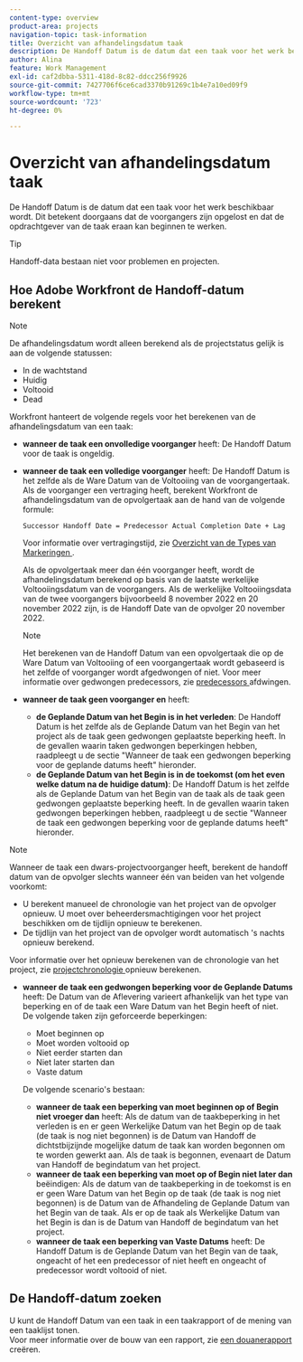 ```yaml
---
content-type: overview
product-area: projects
navigation-topic: task-information
title: Overzicht van afhandelingsdatum taak
description: De Handoff Datum is de datum dat een taak voor het werk beschikbaar wordt. Dit betekent doorgaans dat de voorgangers zijn opgelost en dat de opdrachtgever van de taak eraan kan beginnen te werken.
author: Alina
feature: Work Management
exl-id: caf2dbba-5311-418d-8c82-ddcc256f9926
source-git-commit: 7427706f6ce6cad3370b91269c1b4e7a10ed09f9
workflow-type: tm+mt
source-wordcount: '723'
ht-degree: 0%

---
```


# Overzicht van afhandelingsdatum taak

De Handoff Datum is de datum dat een taak voor het werk beschikbaar wordt. Dit betekent doorgaans dat de voorgangers zijn opgelost en dat de opdrachtgever van de taak eraan kan beginnen te werken.

>[!TIP]
>
>Handoff-data bestaan niet voor problemen en projecten.

## Hoe Adobe Workfront de Handoff-datum berekent

>[!NOTE]
>
>De afhandelingsdatum wordt alleen berekend als de projectstatus gelijk is aan de volgende statussen:
>
>* In de wachtstand
>* Huidig
>* Voltooid
>* Dead
>

Workfront hanteert de volgende regels voor het berekenen van de afhandelingsdatum van een taak:

* **wanneer de taak een onvolledige voorganger** heeft: De Handoff Datum voor de taak is ongeldig.
* **wanneer de taak een volledige voorganger** heeft: De Handoff Datum is het zelfde als de Ware Datum van de Voltooiing van de voorgangertaak. Als de voorganger een vertraging heeft, berekent Workfront de afhandelingsdatum van de opvolgertaak aan de hand van de volgende formule:

  `Successor Handoff Date = Predecessor Actual Completion Date + Lag`

  Voor informatie over vertragingstijd, zie [ Overzicht van de Types van Markeringen ](../use-prdcssrs/lag-types.md).

  Als de opvolgertaak meer dan één voorganger heeft, wordt de afhandelingsdatum berekend op basis van de laatste werkelijke Voltooiingsdatum van de voorgangers. Als de werkelijke Voltooiingsdata van de twee voorgangers bijvoorbeeld 8 november 2022 en 20 november 2022 zijn, is de Handoff Date van de opvolger 20 november 2022.

  >[!NOTE]
  >
  >   Het berekenen van de Handoff Datum van een opvolgertaak die op de Ware Datum van Voltooiing of een voorgangertaak wordt gebaseerd is het zelfde of voorganger wordt afgedwongen of niet. Voor meer informatie over gedwongen predecessors, zie [ predecessors ](../use-prdcssrs/enforced-predecessors.md) afdwingen.


* **wanneer de taak geen voorganger en** heeft:

   * **de Geplande Datum van het Begin is in het verleden**: De Handoff Datum is het zelfde als de Geplande Datum van het Begin van het project als de taak geen gedwongen geplaatste beperking heeft. In de gevallen waarin taken gedwongen beperkingen hebben, raadpleegt u de sectie &quot;Wanneer de taak een gedwongen beperking voor de geplande datums heeft&quot; hieronder.
   * **de Geplande Datum van het Begin is in de toekomst (om het even welke datum na de huidige datum)**: De Handoff Datum is het zelfde als de Geplande Datum van het Begin van de taak als de taak geen gedwongen geplaatste beperking heeft. In de gevallen waarin taken gedwongen beperkingen hebben, raadpleegt u de sectie &quot;Wanneer de taak een gedwongen beperking voor de geplande datums heeft&quot; hieronder.

>[!NOTE]
>
>Wanneer de taak een dwars-projectvoorganger heeft, berekent de handoff datum van de opvolger slechts wanneer één van beiden van het volgende voorkomt:
>
>* U berekent manueel de chronologie van het project van de opvolger opnieuw. U moet over beheerdersmachtigingen voor het project beschikken om de tijdlijn opnieuw te berekenen.
>* De tijdlijn van het project van de opvolger wordt automatisch &#39;s nachts opnieuw berekend.
>
>Voor informatie over het opnieuw berekenen van de chronologie van het project, zie [ projectchronologie ](../../../manage-work/projects/manage-projects/recalculate-project-timeline.md) opnieuw berekenen.

* **wanneer de taak een gedwongen beperking voor de Geplande Datums** heeft: De Datum van de Aflevering varieert afhankelijk van het type van beperking en of de taak een Ware Datum van het Begin heeft of niet.\
  De volgende taken zijn geforceerde beperkingen:

   * Moet beginnen op
   * Moet worden voltooid op
   * Niet eerder starten dan
   * Niet later starten dan
   * Vaste datum

  De volgende scenario&#39;s bestaan:

   * **wanneer de taak een beperking van moet beginnen op of Begin niet vroeger dan** heeft: Als de datum van de taakbeperking in het verleden is en er geen Werkelijke Datum van het Begin op de taak (de taak is nog niet begonnen) is de Datum van Handoff de dichtstbijzijnde mogelijke datum de taak kan worden begonnen om te worden gewerkt aan. Als de taak is begonnen, evenaart de Datum van Handoff de begindatum van het project.
   * **wanneer de taak een beperking van moet op of Begin niet later dan** beëindigen: Als de datum van de taakbeperking in de toekomst is en er geen Ware Datum van het Begin op de taak (de taak is nog niet begonnen) is de Datum van de Afhandeling de Geplande Datum van het Begin van de taak. Als er op de taak als Werkelijke Datum van het Begin is dan is de Datum van Handoff de begindatum van het project.
   * **wanneer de taak een beperking van Vaste Datums** heeft: De Handoff Datum is de Geplande Datum van het Begin van de taak, ongeacht of het een predecessor of niet heeft en ongeacht of predecessor wordt voltooid of niet.

<!--these are old descriptions, edited by Anna As. on August 25, 2023 in this issue - https://experience.adobe.com/#/@adobeinternalworkfront/so:hub-Hub/workfront/issue/64c0032500018fabd4fc484167eb10dc/updates
   * When the task has a constraint of Must Start On or Start No Earlier Than, the Handoff Date is the Constraint date, unless there is an Actual Start Date on the task. If there is an Actual Start Date on the task, the Handoff Date is the Actual Completion Date of the predecessor.
   * When the task has a constraint of Must Finish On or Start No Later Than, the Handoff Date is always the Actual Completion Date of the predecessor, regardless of whether there is an Actual Start Date on the task or not. 
   * When the task has a constraint of Fixed Dates, the Handoff Date is the Planned Start Date of the task, regardless of whether it has a predecessor or not and regardless of whether the predecessor is completed or not.

-->

## De Handoff-datum zoeken

U kunt de Handoff Datum van een taak in een taakrapport of de mening van een taaklijst tonen.\
Voor meer informatie over de bouw van een rapport, zie [ een douanerapport ](../../../reports-and-dashboards/reports/creating-and-managing-reports/create-custom-report.md) creëren.
